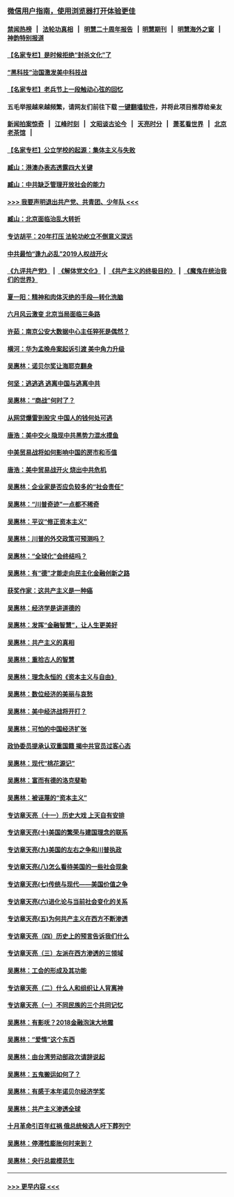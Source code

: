 ### [微信用户指南，使用浏览器打开体验更佳](https://github.com/gfw-breaker/banned-news1/blob/master/indexes/wechat-guide.md?t=0)
#### [禁闻热榜](热点新闻.md?t=0)  &nbsp;&nbsp;|&nbsp;&nbsp; [法轮功真相](https://github.com/gfw-breaker/truth/blob/master/README.md?t=0) &nbsp;&nbsp;|&nbsp;&nbsp; [明慧二十周年报告](https://github.com/gfw-breaker/mh-reports/blob/master/README.md?t=0) &nbsp;&nbsp;|&nbsp;&nbsp;[明慧期刊](https://github.com/gfw-breaker/mh-qikan) &nbsp;&nbsp;|&nbsp;&nbsp; [明慧海外之窗](https://github.com/gfw-breaker/mh-news/blob/master/README.md?t=0) &nbsp;&nbsp;|&nbsp;&nbsp; [神韵特别报道](https://github.com/gfw-breaker/mh-news/blob/master/shenyun.md?t=0)
#### [【名家专栏】是时候拒绝“封杀文化”了](../pages/nsc423/n11814093.md?t=02121802) 
#### [“黑科技”治国激发美中科技战](../pages/nsc423/n11638056.md?t=02121802) 
#### [【名家专栏】老兵节上一段触动心弦的回忆](../pages/nsc423/n11646016.md?t=02121802) 
#### 五毛举报越来越频繁，请网友们前往下载 [一键翻墙软件](https://github.com/gfw-breaker/ssr-accounts)，并将此项目推荐给亲友
#### [新闻拍案惊奇](https://github.com/gfw-breaker/banned-news1/blob/master/pages/link4.md) &nbsp;&nbsp;|&nbsp;&nbsp; [江峰时刻](https://github.com/gfw-breaker/banned-news1/blob/master/pages/link4.md) &nbsp;&nbsp;|&nbsp;&nbsp; [文昭谈古论今](https://github.com/gfw-breaker/banned-news1/blob/master/pages/link4.md) &nbsp;&nbsp;|&nbsp;&nbsp; [天亮时分](https://github.com/gfw-breaker/banned-news1/blob/master/pages/link4.md) &nbsp;&nbsp;|&nbsp;&nbsp; [萧茗看世界](https://github.com/gfw-breaker/banned-news1/blob/master/pages/link4.md) &nbsp;&nbsp;|&nbsp;&nbsp; [北京老茶馆](https://github.com/gfw-breaker/banned-news1/blob/master/pages/link4.md) &nbsp;&nbsp;|&nbsp;&nbsp; 
#### [【名家专栏】公立学校的起源：集体主义与失败](../pages/nsc423/n11601833.md?t=02121802) 
#### [臧山：港澳办表态透露四大关键](../pages/nsc423/n11421628.md?t=02121802) 
#### [臧山：中共缺乏管理开放社会的能力](../pages/nsc423/n11407457.md?t=02121802) 
#### [>>> 我要声明退出共产党、共青团、少年队 <<<](https://github.com/begood0513/goodnews/blob/master/quit/letter.md) 
#### [臧山：北京面临治乱大转折](../pages/nsc423/n11406895.md?t=02121802) 
#### [专访胡平：20年打压 法轮功屹立不倒意义深远](../pages/nsc423/n11398800.md?t=02121802) 
#### [中共最怕“逢九必乱”2019人权战开火](../pages/nsc423/n11385248.md?t=02121802) 
#### [《九评共产党》](https://github.com/begood0513/9ping.md/blob/master/README.md) &nbsp;|&nbsp; [《解体党文化》](../../../../jtdwh.md/blob/master/README.md)  &nbsp;|&nbsp; [《共产主义的终极目的》](../../../../gczydzjmd.md/blob/master/README.md) &nbsp;|&nbsp; [《魔鬼在统治我们的世界》](../../../../mgztzwmdsj.md/blob/master/README.md) 
#### [夏一阳：精神和肉体灭绝的手段—转化洗脑](../pages/nsc423/n11368250.md?t=02121802) 
#### [六月风云激变 北京当局面临三条路](../pages/nsc423/n11313668.md?t=02121802) 
#### [许茹：南京公安大数据中心主任猝死是偶然？](../pages/nsc423/n11064744.md?t=02121802) 
#### [横河：华为孟晚舟案起诉引渡 美中角力升级](../pages/nsc423/n11027230.md?t=02121802) 
#### [吴惠林：诺贝尔奖让海耶克翻身](../pages/nsc423/n10890049.md?t=02121802) 
#### [何坚：逃逃逃 逃离中国与逃离中共](../pages/nsc423/n10592891.md?t=02121802) 
#### [吴惠林：“商战”何时了？](../pages/nsc423/n10573558.md?t=02121802) 
#### [从网贷爆雷到股灾 中国人的钱何处可逃](../pages/nsc423/n10572800.md?t=02121802) 
#### [唐浩：美中交火 隐现中共黑势力混水摸鱼](../pages/nsc423/n10544040.md?t=02121802) 
#### [中美贸易战将如何影响中国的房市和币值](../pages/nsc423/n10543697.md?t=02121802) 
#### [唐浩：美中贸易战开火 烧出中共危机](../pages/nsc423/n10540126.md?t=02121802) 
#### [吴惠林：企业家是否应负较多的“社会责任”](../pages/nsc423/n10535022.md?t=02121802) 
#### [吴惠林：“川普奇迹”一点都不稀奇](../pages/nsc423/n10512808.md?t=02121802) 
#### [吴惠林：平议“修正资本主义”](../pages/nsc423/n10495724.md?t=02121802) 
#### [吴惠林：川普的外交政策可预测吗？](../pages/nsc423/n10462387.md?t=02121802) 
#### [吴惠林：“全球化”会终结吗？](../pages/nsc423/n10452838.md?t=02121802) 
#### [吴惠林：有“德”才能走向民主化金融创新之路](../pages/nsc423/n10432292.md?t=02121802) 
#### [获奖作家：这共产主义是一种癌](../pages/nsc423/n10431541.md?t=02121802) 
#### [吴惠林：经济学是讲道德的](../pages/nsc423/n10398014.md?t=02121802) 
#### [吴惠林：发挥“金融智慧”，让人生更美好](../pages/nsc423/n10375019.md?t=02121802) 
#### [吴惠林：共产主义的真相](../pages/nsc423/n10351394.md?t=02121802) 
#### [吴惠林：重拾古人的智慧](../pages/nsc423/n10337691.md?t=02121802) 
#### [吴惠林：理念永恒的《资本主义与自由》](../pages/nsc423/n10316274.md?t=02121802) 
#### [吴惠林：数位经济的美丽与哀愁](../pages/nsc423/n10292946.md?t=02121802) 
#### [吴惠林：美中经济战将开打？](../pages/nsc423/n10258825.md?t=02121802) 
#### [吴惠林：可怕的中国经济扩张](../pages/nsc423/n10219147.md?t=02121802) 
#### [政协委员提承认双重国籍 揭中共官员过客心态](../pages/nsc423/n10208809.md?t=02121802) 
#### [吴惠林：现代“桃花源记”](../pages/nsc423/n10185234.md?t=02121802) 
#### [吴惠林：富而有德的洛克斐勒](../pages/nsc423/n10142264.md?t=02121802) 
#### [吴惠林：被诬蔑的“资本主义”](../pages/nsc423/n10124816.md?t=02121802) 
#### [专访章天亮（十一）历史大戏 上天自有安排](../pages/nsc423/n10094905.md?t=02121802) 
#### [专访章天亮(十)美国的繁荣与建国理念的联系](../pages/nsc423/n10094899.md?t=02121802) 
#### [专访章天亮(九)美国的左右之争和川普执政](../pages/nsc423/n10094889.md?t=02121802) 
#### [专访章天亮(八)怎么看待美国的一些社会现象](../pages/nsc423/n10094857.md?t=02121802) 
#### [专访章天亮(七)传统与现代——美国价值之争](../pages/nsc423/n10093140.md?t=02121802) 
#### [专访章天亮(六)进化论与当前社会变化的关系](../pages/nsc423/n10092036.md?t=02121802) 
#### [专访章天亮(五)为何共产主义在西方不断渗透](../pages/nsc423/n10083620.md?t=02121802) 
#### [专访章天亮（四）历史上的预言告诉我们什么](../pages/nsc423/n10083606.md?t=02121802) 
#### [专访章天亮（三）左派在西方渗透的三领域](../pages/nsc423/n10081115.md?t=02121802) 
#### [吴惠林：工会的形成及其功能](../pages/nsc423/n10080633.md?t=02121802) 
#### [专访章天亮（二）什么人和组织让人背离神](../pages/nsc423/n10076637.md?t=02121802) 
#### [专访章天亮（一）不同民族的三个共同记忆](../pages/nsc423/n10074188.md?t=02121802) 
#### [吴惠林：有影呒？2018金融泡沫大地震](../pages/nsc423/n10040534.md?t=02121802) 
#### [吴惠林：“爱情”这个东西](../pages/nsc423/n10019423.md?t=02121802) 
#### [吴惠林：由台湾劳动部政次请辞说起](../pages/nsc423/n9979679.md?t=02121802) 
#### [吴惠林：五鬼搬运如何了？](../pages/nsc423/n9925338.md?t=02121802) 
#### [吴惠林：有感于本年诺贝尔经济学奖](../pages/nsc423/n9871883.md?t=02121802) 
#### [吴惠林：共产主义渗透全球](../pages/nsc423/n9812748.md?t=02121802) 
#### [十月革命引百年红祸 俄总统候选人吁下葬列宁](../pages/nsc423/n9810182.md?t=02121802) 
#### [吴惠林：停滞性膨胀何时来到？](../pages/nsc423/n9764136.md?t=02121802) 
#### [吴惠林：央行总裁模范生](../pages/nsc423/n9728134.md?t=02121802) 

----
#### [ >>> 更早内容 <<< ](../indexes/nsc423-earlier.md)
